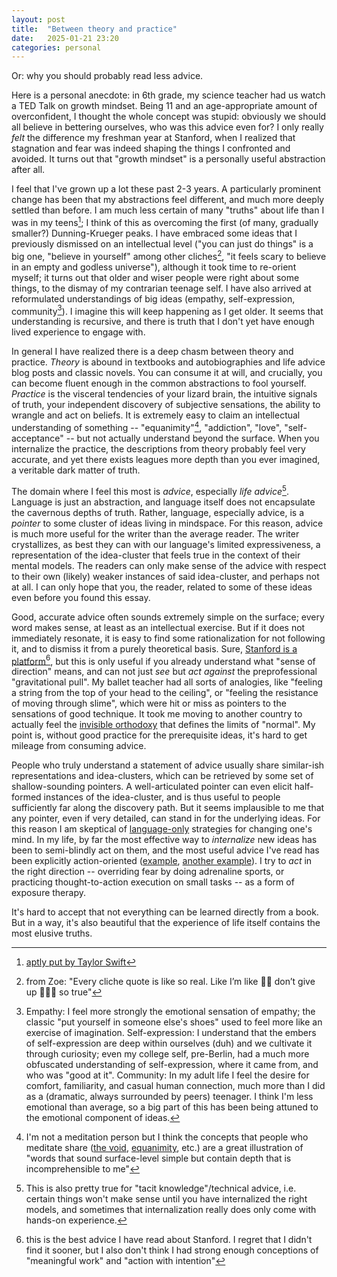 ```yaml
---
layout: post
title:  "Between theory and practice"
date:   2025-01-21 23:20
categories: personal
---
```


Or: why you should probably read less advice.
 
Here is a personal anecdote: in 6th grade, my science teacher had us watch a TED Talk on growth mindset. Being 11 and an age-appropriate amount of overconfident, I thought the whole concept was stupid: obviously we should all believe in bettering ourselves, who was this advice even for? I only really *felt* the difference my freshman year at Stanford, when I realized that stagnation and fear was indeed shaping the things I confronted and avoided. It turns out that "growth mindset" is a personally useful abstraction after all.

I feel that I've grown up a lot these past 2-3 years. A particularly prominent change has been that my abstractions feel different, and much more deeply settled than before. I am much less certain of many "truths" about life than I was in my teens[^18and22]; I think of this as overcoming the first (of many, gradually smaller?) Dunning-Krueger peaks. I have embraced some ideas that I previously dismissed on an intellectual level ("you can just do things" is a big one, "believe in yourself" among other cliches[^zoe], "it feels scary to believe in an empty and godless universe"), although it took time to re-orient myself; it turns out that older and wiser people were right about some things, to the dismay of my contrarian teenage self. I have also arrived at reformulated understandings of big ideas (empathy, self-expression, community[^specifics]). I imagine this will keep happening as I get older. It seems that understanding is recursive, and there is truth that I don't yet have enough lived experience to engage with.

In general I have realized there is a deep chasm between theory and practice. *Theory* is abound in textbooks and autobiographies and life advice blog posts and classic novels. You can consume it at will, and crucially, you can become fluent enough in the common abstractions to fool yourself. *Practice* is the visceral tendencies of your lizard brain, the intuitive signals of truth, your independent discovery of subjective sensations, the ability to wrangle and act on beliefs. It is extremely easy to claim an intellectual understanding of something -- "equanimity"[^meditation], "addiction", "love", "self-acceptance" -- but not actually understand beyond the surface. When you internalize the practice, the descriptions from theory probably feel very accurate, and yet there exists leagues more depth than you ever imagined, a veritable dark matter of truth.

The domain where I feel this most is *advice*, especially *life advice*[^tacit]. Language is just an abstraction, and language itself does not encapsulate the cavernous depths of truth. Rather, language, especially advice, is a *pointer* to some cluster of ideas living in mindspace. For this reason, advice is much more useful for the writer than the average reader. The writer crystallizes, as best they can with our language's limited expressiveness, a representation of the idea-cluster that feels true in the context of their mental models. The readers can only make sense of the advice with respect to their own (likely) weaker instances of said idea-cluster, and perhaps not at all. I can only hope that you, the reader, related to some of these ideas even before you found this essay.

Good, accurate advice often sounds extremely simple on the surface; every word makes sense, at least as an intellectual exercise. But if it does not immediately resonate, it is easy to find some rationalization for not following it, and to dismiss it from a purely theoretical basis. Sure, [Stanford is a platform](https://miles.land/posts/stanford-is-a-platform/)[^miles], but this is only useful if you already understand what "sense of direction" means, and can not just *see* but *act against* the preprofessional "gravitational pull". My ballet teacher had all sorts of analogies, like "feeling a string from the top of your head to the ceiling", or "feeling the resistance of moving through slime", which were hit or miss as pointers to the sensations of good technique. It took me moving to another country to actually feel the [invisible orthodoxy](https://nat.org/) that defines the limits of "normal". My point is, without good practice for the prerequisite ideas, it's hard to get mileage from consuming advice.

People who truly understand a statement of advice usually share similar-ish representations and idea-clusters, which can be retrieved by some set of shallow-sounding pointers. A well-articulated pointer can even elicit half-formed instances of the idea-cluster, and is thus useful to people sufficiently far along the discovery path. But it seems implausible to me that any pointer, even if very detailed, can stand in for the underlying ideas. For this reason I am skeptical of [language-only](https://guzey.com/things/software/anki/#my-favorite-thought-pattern) strategies for changing one's mind. In my life, by far the most effective way to *internalize* new ideas has been to semi-blindly act on them, and the most useful advice I've read has been explicitly action-oriented ([example](https://www.benkuhn.net/zero/), [another example](https://paulgraham.com/greatwork.html)). I try to *act* in the right direction -- overriding fear by doing adrenaline sports, or practicing thought-to-action execution on small tasks -- as a form of exposure therapy. 

It's hard to accept that not everything can be learned directly from a book. But in a way, it's also beautiful that the experience of life itself contains the most elusive truths.

[^tacit]: This is also pretty true for "tacit knowledge"/technical advice, i.e. certain things won't make sense until you have internalized the right models, and sometimes that internalization really does only come with hands-on experience.
[^meditation]: I'm not a meditation person but I think the concepts that people who meditate share ([the void](https://meditationmakesense.com/2013/01/14/what-is-the-void/), [equanimity](https://www.insightmeditationcenter.org/books-articles/equanimity/), etc.) are a great illustration of "words that sound surface-level simple but contain depth that is incomprehensible to me"
[^specifics]: Empathy: I feel more strongly the emotional sensation of empathy; the classic "put yourself in someone else's shoes" used to feel more like an exercise of imagination. Self-expression: I understand that the embers of self-expression are deep within ourselves (duh) and we cultivate it through curiosity; even my college self, pre-Berlin, had a much more obfuscated understanding of self-expression, where it came from, and who was "good at it". Community: In my adult life I feel the desire for comfort, familiarity, and casual human connection, much more than I did as a (dramatic, always surrounded by peers) teenager. I think I'm less emotional than average, so a big part of this has been being attuned to the emotional component of ideas.
[^18and22]: [aptly put by Taylor Swift](https://genius.com/24387701) 
[^miles]: this is the best advice I have read about Stanford. I regret that I didn't find it sooner, but I also don't think I had strong enough conceptions of "meaningful work" and "action with intention"
[^zoe]: from Zoe: "Every cliche quote is like so real. Like I’m like 🤯🤯 don’t give up 🤯🤯🤯 so true"